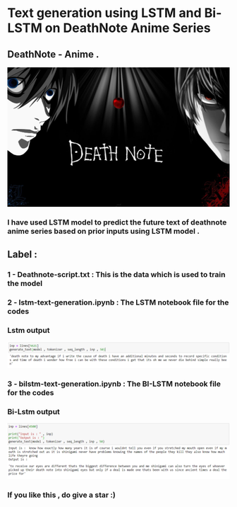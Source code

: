 # Text generation using LSTM and Bi-LSTM on DeathNote Anime Series
## DeathNote - Anime .
![Deathnote](deathnote.jpg)

### I have used LSTM model to predict the future text of deathnote anime series based on prior inputs using LSTM model .
## Label : 
### 1 - Deathnote-script.txt : This is the data which is used to train the model
### 2 - lstm-text-generation.ipynb : The LSTM notebook file for the codes

### Lstm output
![LSTM-OUTPUT](lstm-op.png)
### 3 - bilstm-text-generation.ipynb : The BI-LSTM notebook file for the codes

### Bi-Lstm output
![BI-LSTM-OUTPUT](bi-lstm-op.png)


### If you like this , do give a star :)


